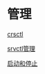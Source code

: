# 管理

[crsctl](crsctl/crsctl.md "crsctl")

[srvctl管理](srvctl管理/srvctl管理.md "srvctl管理")

[启动和停止](启动和停止/启动和停止.md "启动和停止")
